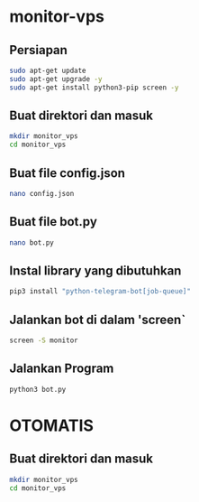 # monitor-vps

## Persiapan
``` bash
sudo apt-get update
sudo apt-get upgrade -y
sudo apt-get install python3-pip screen -y
```

## Buat direktori dan masuk
``` bash
mkdir monitor_vps
cd monitor_vps
```
## Buat file config.json
``` bash
nano config.json
```
## Buat file bot.py
``` bash
nano bot.py
``` 
## Instal library yang dibutuhkan
``` bash
pip3 install "python-telegram-bot[job-queue]"
```

## Jalankan bot di dalam 'screen`
``` bash
screen -S monitor
```

## Jalankan Program
``` bash
python3 bot.py
```
#

# OTOMATIS

## Buat direktori dan masuk
``` bash
mkdir monitor_vps
cd monitor_vps
```
###
